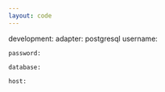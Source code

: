 ```yaml
---
layout: code
---
```


development:
    adapter: postgresql
    username: 

    password: 

    database: 

    host: 

